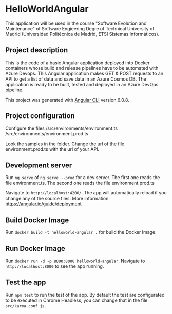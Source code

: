 # HelloWorldAngular

This application will be used in the course "Software Evolution and Maintenance" of Software Engieering Degre of Technical University of Madrid (Universidad Politécnica de Madrid, ETSI Sistemas Informáticos).

## Project description

This is the code of a basic Angular application deployed into Docker containers whose build and release pipelines have to be automated   with Azure Devops. This Angular application makes GET & POST requests to an API to get a list of data and save data in an Azure Cosmos DB. The application is ready to be built, tested and deployed in an Azure DevOps pipeline.

This project was generated with [Angular CLI](https://github.com/angular/angular-cli) version 6.0.8.

## Project configuration

Configure the files 
/src/environments/environment.ts
/src/environments/environment.prod.ts

Look the samples in the folder. Change the url of the file environment.prod.ts with the url of your API. 

## Development server

Run `ng serve` of `ng serve --prod` for a dev server. The first one reads the file environment.ts. The second one reads the file environment.prod.ts

Navigate to `http://localhost:4200/`. The app will automatically reload if you change any of the source files. More information https://angular.io/guide/deployment

## Build Docker Image

Run `docker build -t helloworld-angular .` for build the Docker Image.

## Run Docker Image 

Run `docker run -d -p 8000:8000 helloworld-angular`. Navigate to `http://localhost:8000` to see the app running.

## Test the app

Run `npm test` to run the test of the app. By default the test are configurated to be executed in Chrome Headless, you can change that in the file `src/karma.conf.js`.
